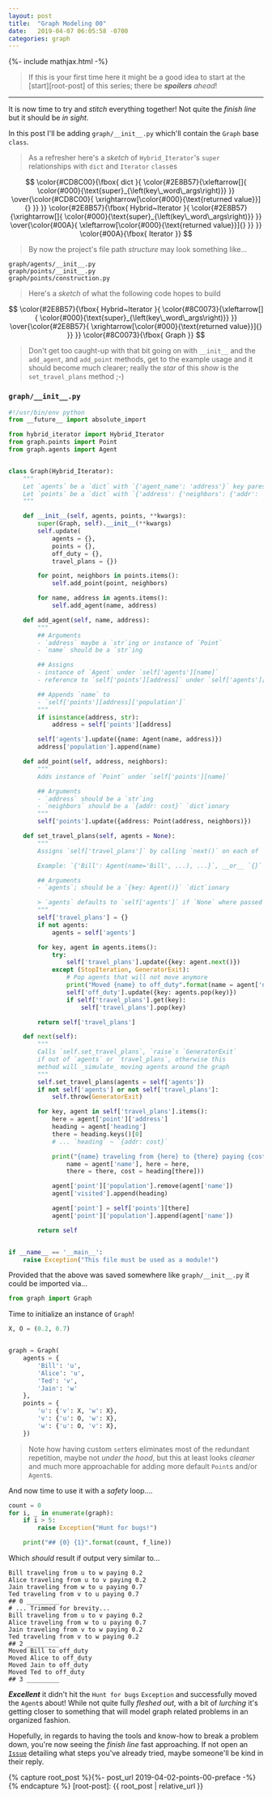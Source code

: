 ```yaml
---
layout: post
title:  "Graph Modeling 00"
date:   2019-04-07 06:05:58 -0700
categories: graph
---
```

{%- include mathjax.html -%}


> If this is your first time here it might be a good idea to start at the [start][root-post] of this series; there be **_spoilers_** _ahead_!

___


It is now time to try and _stitch_ everything together! Not quite the _finish line_ but it should be _in sight_.

In this post I'll be adding `graph/__init__.py` which'll contain the `Graph` base `class`.

> As a refresher here's a _sketch_ of `Hybrid_Iterator`'s `super` relationships with `dict` and `Iterator` `class`es


$$
\color{#CD8C00}{\fbox{ dict }{
  \color{#2E8B57}{\xleftarrow[]{
    \color{#000}{\text{super}_{\left(key\_word\_args\right)}}
  }}
  \over{\color{#CD8C00}{
    \xrightarrow[\color{#000}{\text{returned value}}]{}
  }}
}}
\color{#2E8B57}{\fbox{ Hybrid~Iterator }{
  \color{#2E8B57}{\xrightarrow[]{
    \color{#000}{\text{super}_{\left(key\_word\_args\right)}}
  }}
  \over{\color{#00A}{
    \xleftarrow[\color{#000}{\text{returned value}}]{}
  }}
}}
\color{#00A}{\fbox{ Iterator }}
$$

> By now the project's file path _structure_ may look something like...

```
graph/agents/__init__.py
graph/points/__init__.py
graph/points/construction.py
```

> Here's a _sketch_ of what the following code hopes to build

$$
\color{#2E8B57}{\fbox{ Hybrid~Iterator }{
  \color{#8C0073}{\xleftarrow[]{
    \color{#000}{\text{super}_{\left(key\_word\_args\right)}}
  }}
  \over{\color{#2E8B57}{
    \xrightarrow[\color{#000}{\text{returned value}}]{}
  }}
}}
\color{#8C0073}{\fbox{ Graph }}
$$


> Don't get too caught-up with that bit going on with `__init__` and the `add_agent`, and `add_point` methods, get to the example usage and it should become much clearer; really the _star_ of this _show_ is the `set_travel_plans` method ;-)


### `graph/__init__.py`


```python
#!/usr/bin/env python
from __future__ import absolute_import

from hybrid_iterator import Hybrid_Iterator
from graph.points import Point
from graph.agents import Agent


class Graph(Hybrid_Iterator):
    """
    Let `agents` be a `dict` with `{'agent_name': 'address'}` key pares
    Let `points` be a `dict` with `{'address': {'neighbors': {'addr': 'cost'}}}`
    """

    def __init__(self, agents, points, **kwargs):
        super(Graph, self).__init__(**kwargs)
        self.update(
            agents = {},
            points = {},
            off_duty = {},
            travel_plans = {})

        for point, neighbors in points.items():
            self.add_point(point, neighbors)

        for name, address in agents.items():
            self.add_agent(name, address)

    def add_agent(self, name, address):
        """
        ## Arguments
        - `address` maybe a `str`ing or instance of `Point`
        - `name` should be a `str`ing

        ## Assigns
        - instance of `Agent` under `self['agents'][name]`
        - reference to `self['points'][address]` under `self['agents'][name]['points']`

        ## Appends `name` to
        - `self['points'][address]['population']`
        """
        if isinstance(address, str):
            address = self['points'][address]

        self['agents'].update({name: Agent(name, address)})
        address['population'].append(name)

    def add_point(self, address, neighbors):
        """
        Adds instance of `Point` under `self['points'][name]`

        ## Arguments
        - `address` should be a `str`ing
        - `neighbors` should be a `{addr: cost}` `dict`ionary
        """
        self['points'].update({address: Point(address, neighbors)})

    def set_travel_plans(self, agents = None):
        """
        Assigns `self['travel_plans']` by calling `next()` on each of `agents`

        Example: `{'Bill': Agent(name='Bill', ...), ...}`, __or__ `{}`

        ## Arguments
        - `agents`; should be a `{key: Agent()}` `dict`ionary

        > `agents` defaults to `self['agents']` if `None` where passed
        """
        self['travel_plans'] = {}
        if not agents:
            agents = self['agents']

        for key, agent in agents.items():
            try:
                self['travel_plans'].update({key: agent.next()})
            except (StopIteration, GeneratorExit):
                # Pop agents that will not move anymore
                print("Moved {name} to off_duty".format(name = agent['name']))
                self['off_duty'].update({key: agents.pop(key)})
                if self['travel_plans'].get(key):
                    self['travel_plans'].pop(key)

        return self['travel_plans']

    def next(self):
        """
        Calls `self.set_travel_plans`, `raise`s `GeneratorExit`
        if out of `agents` or `travel_plans`, otherwise this
        method will _simulate_ moving agents around the graph
        """
        self.set_travel_plans(agents = self['agents'])
        if not self['agents'] or not self['travel_plans']:
            self.throw(GeneratorExit)

        for key, agent in self['travel_plans'].items():
            here = agent['point']['address']
            heading = agent['heading']
            there = heading.keys()[0]
            # ... `heading` ~ `{addr: cost}`

            print("{name} traveling from {here} to {there} paying {cost}".format(
                name = agent['name'], here = here,
                there = there, cost = heading[there]))

            agent['point']['population'].remove(agent['name'])
            agent['visited'].append(heading)

            agent['point'] = self['points'][there]
            agent['point']['population'].append(agent['name'])

        return self


if __name__ == '__main__':
    raise Exception("This file must be used as a module!")
```


Provided that the above was saved somewhere like `graph/__init__.py` it could be imported via...


```python
from graph import Graph
```


Time to initialize an instance of `Graph`!


```python
X, O = (0.2, 0.7)


graph = Graph(
    agents = {
        'Bill': 'u',
        'Alice': 'u',
        'Ted': 'v',
        'Jain': 'w'
    },
    points = {
        'u': {'v': X, 'w': X},
        'v': {'u': O, 'w': X},
        'w': {'u': O, 'v': X},
    })
```

> Note how having custom `set`ters eliminates most of the redundant repetition, maybe not _under the hood_, but this at least looks _cleaner_ and much more approachable for adding more default `Point`s and/or `Agent`s.

And now time to use it with a _safety_ loop....

```python
count = 0
for i, _ in enumerate(graph):
    if i > 5:
        raise Exception("Hunt for bugs!")

    print("## {0} {1}".format(count, f_line))
```


Which _should_ result if output very similar to...


```
Bill traveling from u to w paying 0.2
Alice traveling from u to v paying 0.2
Jain traveling from w to u paying 0.7
Ted traveling from v to u paying 0.7
## 0 _________
# ... Trimmed for brevity...
Bill traveling from u to v paying 0.2
Alice traveling from w to u paying 0.7
Jain traveling from v to w paying 0.2
Ted traveling from v to w paying 0.2
## 2 _________
Moved Bill to off_duty
Moved Alice to off_duty
Moved Jain to off_duty
Moved Ted to off_duty
## 3 _________
```


**_Excellent_** it didn't hit the `Hunt for bugs` `Exception` and successfully moved the `Agent`s about! While not quite fully _fleshed out_, with a bit of _lurching_ it's getting closer to something that will model graph related problems in an organized fashion.


Hopefully, in regards to having the tools and know-how to break a problem down, you're now seeing the _finish line_ fast approaching. If not open an [`Issue`][got-issues] detailing what steps you've already tried, maybe someone'll be kind in their reply.


[got-issues]: https://github.com/S0AndS0/python-graph-theory/issues/

{% capture root_post %}{%- post_url 2019-04-02-points-00-preface -%}{% endcapture %}
[root-post]: {{ root_post | relative_url }}
